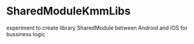 # SharedModuleKmmLibs
experiment to create library SharedModule between Android and iOS for bussiness logic
